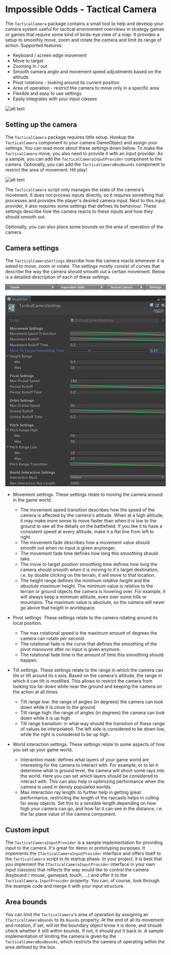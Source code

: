 # Impossible Odds - Tactical Camera

The `TacticalCamera` package contains a small tool to help and develop your camera system useful for tactical environment overviews in strategy games or games that require some kind of birds-eye view of a map. It provides a setup to smoothly move, zoom and rotate the camera and limit its range of action. Supported features:

* Keyboard / screen edge movement
* Move to target
* Zooming in / out
* Smooth camera angle and movement speed adjustments based on the altitude
* Pivot rotations - looking around its current position
* Area of operation - restrict the camera to move only in a specific area
* Flexible and easy to use settings
* Easily integrates with your input classes

![alt text][TacticalCameraFeatures]

## Setting up the camera

The `TacticalCamera` package requires little setup. Hookup the `TacticalCamera` component to your camera GameObject and assign your settings. You can read more about these settings down below. To make the `TacticalCamera` move, you also need to provide it with an input provider. As a sample, you can add the `TacticalCameraInputProvider` component to the camera. Optionally, you can add the `TacticalCameraBoxBounds` component to restrict the area of movement. Hit play!

![alt text][TacticalCameraSetup]

The `TacticalCamera` script only manages the state of the camera's movement. It does not process inputs directly, so it requires something that processes and provides the player's desired camera input. Next to this input provider, it also requires some settings that defines its behaviour. These settings describe how the camera reacts to these inputs and how they should smooth out.

Optionally, you can also place some bounds on the area of operation of the camera.

## Camera settings

The `TacticalCameraSettings` describe how the camera reacts whenever it is asked to move, zoom or rotate. The settings mostly consist of curves that describe the way the camera should smooth out a certain movement. Below is a detailed description of each of these settings.

![alt text][TacticalCameraCreateSettings]

![alt text][TacticalCameraSettings]

  * Movement settings. These settings relate to moving the camera around in the game world.
    * The movement speed transition describes how the speed of the camera is affected by the camera's altitude. When at a high altitude, it may make more sense to move faster than when it is low to the ground to see all the details on the battlefield. If you like it to have a consistent speed at every altitude, make it a flat line from left to right.
	* The movement fade describes how a movement value should smooth out when no input is given anylonger.
	* The movement fade time defines how long this smoothing should take.
	* The move to target position smoothing time defines how long the camera should smooth when it is moving to it's target destination, i.e. by double clicking on the terrain, it will move to that location.
	* The height range defines the minimum _relative height_ and the _absolute maximum_ height. The minimum value is relative to the terrain or ground objects the camera is hovering over. For example, it will always keep a minimum altitude, even over some hills or mountains. The maximum value is absolute, so the camera will never go above that height in worldspace.

  * Pivot settings. These settings relate to the camera rotating around its local position.
	* The max rotational speed is the maximum amount of degrees the camera can rotate per second.
	* The rotational fade is the curve that defines the smoothing of the pivot manouvre after no input is given anymore.
	* The rotational fade time is the amount of time this smoothing should happen.

  * Tilt settings. These settings relate to the range in which the camera can tile or tilt around its x axis. Based on the camera's altitude, the range in which it can tilt is modified. This allows to restrict the camera from looking too far down while near the ground and keeping the camera on the action at all times.
	* Tilt range low: the range of angles (in degrees) the camera can look down while it is close to the ground.
	* Tilt range high: the range of angles (in degrees) the camera can look down while it is up high.
	* Tilt range transition: in what way should the transition of these range of values be interpolated. The left side is considered to be down low, while the right is considered to be up high.

  * World interaction settings. These settings relate to some aspects of how you set up your game world.
	* Interaction mask: defines what layers of your game world are interesting for the camera to interact with. For example, or to let it determine what is ground level, the camera will shoot some rays into the world. Here you can set which layers should be considered to interact with. This can also help in optimizing performance when the camera is used in densly populated worlds.
	* Max interaction ray length: to further help in getting great performance, restricitng the length of the raycasts helps in culling far away objects. Set this to a sensible length depending on how high your camera can go, and how far it can see in the distance, i.e. the far plane value of the camera component.

## Custom input

The `TacticalCameraInputProvider` is a sample implementation for providing input to the camera. It's great for demo or prototyping purposes. It impements the `ITacticalCameraInputProvider` interface and offers itself to the `TacticalCamera` script in its startup phase. In your project, it is best that you implement the `ITacticalCameraInputProvider` interface in your own input class(es) that reflects the way would like to control the camera (keyboard / mouse, gamepad, touch, ...) and offer it to the `TacticalCamera.InputProvider` property. You can, of course, look through the example code and merge it with your input structure.

## Area bounds

You can limit the `TacticalCamera`'s area of operation by assigning an `ITacticalCameraBounds` to its `Bounds` property. At the end of all its movement and rotation, if set, will let the boundary object know it is done, and should check whether it still within bounds. If not, it should put it back in. A sample implementation of limiting the camera is given by the `TacticalCameraBoxBounds`, which restricts the camera of operating within the area defined by the box.


[TacticalCameraFeatures]: ./Documentation/img/Features.gif
[TacticalCameraSetup]: ./Documentation/img/Setup.gif
[TacticalCameraCreateSettings]: ./Documentation/img/CreateSettings.png
[TacticalCameraSettings]: ./Documentation/img/Settings.png

